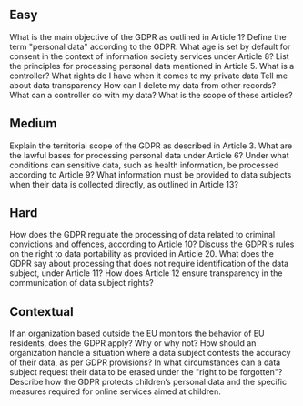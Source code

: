 ## Easy
What is the main objective of the GDPR as outlined in Article 1?
Define the term "personal data" according to the GDPR.
What age is set by default for consent in the context of information society services under Article 8?
List the principles for processing personal data mentioned in Article 5.
What is a controller?
What rights do I have when it comes to my private data
Tell me about data transparency
How can I delete my data from other records?
What can a controller do with my data?
What is the scope of these articles?
## Medium
Explain the territorial scope of the GDPR as described in Article 3.
What are the lawful bases for processing personal data under Article 6?
Under what conditions can sensitive data, such as health information, be processed according to Article 9?
What information must be provided to data subjects when their data is collected directly, as outlined in Article 13?
## Hard
How does the GDPR regulate the processing of data related to criminal convictions and offences, according to Article 10?
Discuss the GDPR's rules on the right to data portability as provided in Article 20.
What does the GDPR say about processing that does not require identification of the data subject, under Article 11?
How does Article 12 ensure transparency in the communication of data subject rights?
## Contextual
If an organization based outside the EU monitors the behavior of EU residents, does the GDPR apply? Why or why not?
How should an organization handle a situation where a data subject contests the accuracy of their data, as per GDPR provisions?
In what circumstances can a data subject request their data to be erased under the "right to be forgotten"?
Describe how the GDPR protects children’s personal data and the specific measures required for online services aimed at children.